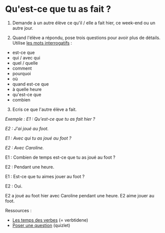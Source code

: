 # Qu'est-ce que tu as fait ?

1. Demande à un autre élève ce qu'il / elle a fait hier, ce week-end ou un autre jour.

2. Quand l'élève a répondu, pose trois questions pour avoir plus de détails. Utilise [les mots interrogatifs](https://quizlet.com/_4oejkf) :
- est-ce que
- qui / avec qui
- quel / quelle
- comment
- pourquoi
- où
- quand est-ce que
- à quelle heure
- qu'est-ce que
- combien

3. Ecris ce que l'autre élève a fait.


_Exemple :
E1 : Qu'est-ce que tu as fait hier ?_

_E2 : J'ai joué au foot._

_E1 : Avec qui tu as joué au foot ?_

_E2 : Avec Caroline._

E1 : Combien de temps est-ce que tu as joué au foot ?

E2 : Pendant une heure.

E1 : Est-ce que tu aimes jouer au foot ?

E2 : Oui.

E2 a joué au foot hier avec Caroline pendant une heure. E2 aime jouer au foot.


Ressources :
- [Les temps des verbes](https://malemuk.github.io/Laer-Fransk/grammaire/conjugaison/temps.html) (= verbtidene)
- [Poser une question](https://quizlet.com/_4oejkf) (quizlet)
